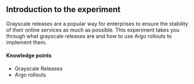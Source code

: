 ## Introduction to the experiment

Grayscale releases are a popular way for enterprises to ensure the stability of their online services as much as possible. This experiment takes you through what grayscale releases are and how to use Argo rollouts to implement them.

#### Knowledge points

- Grayscale Releases
- Argo rollouts
